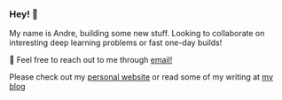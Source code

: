 ### Hey! 👋
My name is Andre, building some new stuff. Looking to collaborate on interesting deep learning problems or fast one-day builds!

📧 Feel free to reach out to me through [email!](mailto:andrefu.af@hotmail.com)

Please check out my [personal website](https://andrefu.ca) or read some of my writing at [my blog](https://blog.andrefu.ca)

<!--
**andre-fu/andre-fu** is a ✨ _special_ ✨ repository because its `README.md` (this file) appears on your GitHub profile.

Here are some ideas to get you started:

- 🔭 I’m currently working on ...
- 🌱 I’m currently learning ...
- 👯 I’m looking to collaborate on ...
- 🤔 I’m looking for help with ...
- 💬 Ask me about ...
- 📫 How to reach me: ...
- 😄 Pronouns: ...
- ⚡ Fun fact: ...
-->
